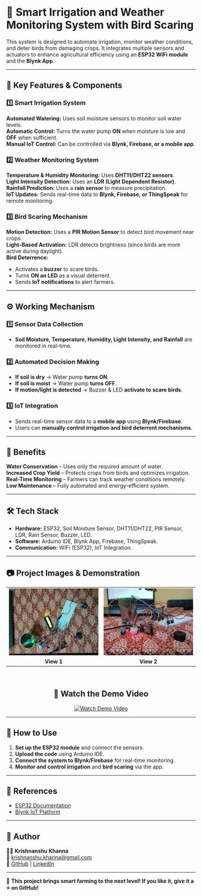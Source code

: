 # 🌱 Smart Irrigation and Weather Monitoring System with Bird Scaring  

This system is designed to automate irrigation, monitor weather conditions, and deter birds from damaging crops. It integrates multiple sensors and actuators to enhance agricultural efficiency using an **ESP32 WiFi module** and the **Blynk App**.

---

## 🚀 Key Features & Components  

### 1️⃣ Smart Irrigation System  
 **Automated Watering:** Uses soil moisture sensors to monitor soil water levels.  
 **Automatic Control:** Turns the water pump **ON** when moisture is low and **OFF** when sufficient.  
 **Manual IoT Control:** Can be controlled via **Blynk, Firebase, or a mobile app**.  

### 2️⃣ Weather Monitoring System  
 **Temperature & Humidity Monitoring:** Uses **DHT11/DHT22 sensors**.  
 **Light Intensity Detection:** Uses an **LDR (Light Dependent Resistor)**.  
 **Rainfall Prediction:** Uses a **rain sensor** to measure precipitation.  
 **IoT Updates:** Sends real-time data to **Blynk, Firebase, or ThingSpeak** for remote monitoring.  

### 3️⃣ Bird Scaring Mechanism  
 **Motion Detection:** Uses a **PIR Motion Sensor** to detect bird movement near crops.  
 **Light-Based Activation:** LDR detects brightness (since birds are more active during daylight).  
 **Bird Deterrence:**  
   - Activates a **buzzer** to scare birds.  
   - Turns **ON an LED** as a visual deterrent.  
   - Sends **IoT notifications** to alert farmers.  

---

## ⚙️ Working Mechanism  

### 1️⃣ Sensor Data Collection  
- **Soil Moisture, Temperature, Humidity, Light Intensity, and Rainfall** are monitored in real-time.  

### 2️⃣ Automated Decision Making  
- **If soil is dry** → Water pump **turns ON**.  
- **If soil is moist** → Water pump **turns OFF**.  
- **If motion/light is detected** → Buzzer & LED **activate to scare birds**.  

### 3️⃣ IoT Integration  
- Sends real-time sensor data to a **mobile app** using **Blynk/Firebase**.  
- Users can **manually control irrigation and bird deterrent mechanisms**.  

---

## 🎯 Benefits  
 **Water Conservation** – Uses only the required amount of water.  
 **Increased Crop Yield** – Protects crops from birds and optimizes irrigation.  
 **Real-Time Monitoring** – Farmers can track weather conditions remotely.  
 **Low Maintenance** – Fully automated and energy-efficient system.  

---

## 🛠️ Tech Stack  
- **Hardware:** ESP32, Soil Moisture Sensor, DHT11/DHT22, PIR Sensor, LDR, Rain Sensor, Buzzer, LED.  
- **Software:** Arduino IDE, Blynk App, Firebase, ThingSpeak.  
- **Communication:** WiFi (ESP32), IoT Integration.  

---

## 📷 Project Images & Demonstration  

<div align="center">

<table>
  <tr>
    <td align="center"><img src="/view1.jpg" alt="Sensor Setup 1" width="400px"></td>
    <td align="center"><img src="/view2.jpg" alt="Sensor Setup 2" width="400px"></td>
  </tr>
  <tr>
    <td align="center"><b>View 1</b></td>
    <td align="center"><b>View 2</b></td>
  </tr>
</table>

<br>

## 🎥 Watch the Demo Video  
<a href="https://youtu.be/-YqJvqBHAsw">
    <img src="https://img.youtube.com/vi/-YqJvqBHAsw/maxresdefault.jpg" width="600px" alt="Watch Demo Video">
</a>  
</div>


---

## 📝 How to Use  
1. **Set up the ESP32 module** and connect the sensors.  
2. **Upload the code** using Arduino IDE.  
3. **Connect the system to Blynk/Firebase** for real-time monitoring.  
4. **Monitor and control irrigation** and **bird scaring** via the app.  

---

## 🔗 References  
- [ESP32 Documentation](https://docs.espressif.com/projects/esp-idf/en/latest/esp32/)  
- [Blynk IoT Platform](https://blynk.io/)  

---

## 📌 Author  
👨‍💻 **Krishnanshu Khanna**  
📧 [krishnanshu.khanna@gmail.com](mailto:krishnanshu.khanna@gmail.com)  
🔗 [GitHub](https://github.com/Krishnanshu-Khanna) | [LinkedIn](https://www.linkedin.com/in/krishnanshu-khanna/)  

---

🚀 **This project brings smart farming to the next level! If you like it, give it a ⭐ on GitHub!**  
